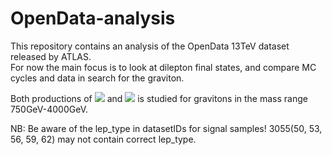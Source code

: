 # OpenData-analysis
This repository contains an analysis of the OpenData 13TeV dataset released by ATLAS.  
For now the main focus is to look at dilepton final states, and compare MC cycles and data in search for the graviton.

Both productions of <img src="https://render.githubusercontent.com/render/math?math=G\rightarrow ee"> and <img src="https://render.githubusercontent.com/render/math?math=G\rightarrow \mu\mu"> is studied for gravitons in the mass range 750GeV-4000GeV.

NB: Be aware of the lep_type in datasetIDs for signal samples! 3055(50, 53, 56, 59, 62) may not contain correct lep_type.
